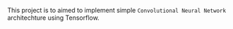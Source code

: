 This project is to aimed to implement simple `Convolutional Neural Network` architechture using Tensorflow.

